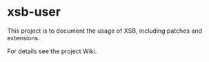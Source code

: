 xsb-user
========

This project is to document the usage of XSB, including patches and extensions.

For details see the project Wiki.
